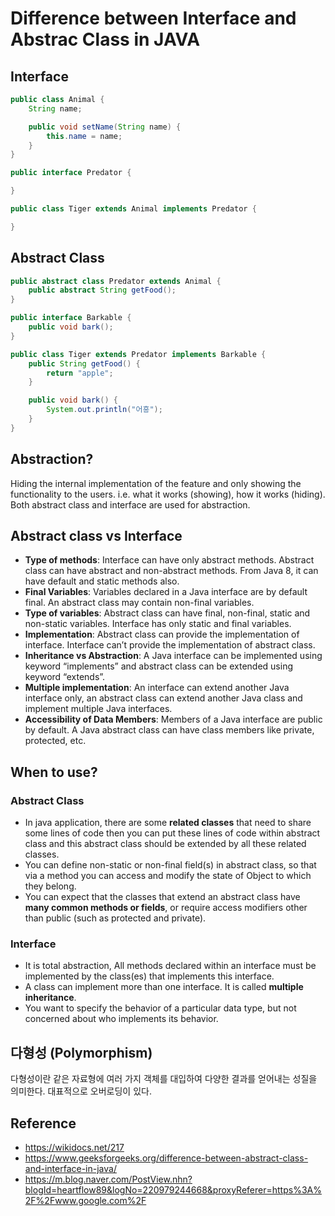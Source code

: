 # Difference between Interface and Abstrac Class in JAVA

## Interface

```Java
public class Animal {
    String name;

    public void setName(String name) {
        this.name = name;
    }
}

public interface Predator {

}

public class Tiger extends Animal implements Predator {

}
```


## Abstract Class
```Java
public abstract class Predator extends Animal {
    public abstract String getFood();
}

public interface Barkable {
    public void bark();
}

public class Tiger extends Predator implements Barkable {
    public String getFood() {
        return "apple";
    }

    public void bark() {
        System.out.println("어흥");
    }
}
```



## Abstraction?
Hiding the internal implementation of the feature and only showing the functionality to the users. 
i.e. what it works (showing), how it works (hiding). 
Both abstract class and interface are used for abstraction.



## Abstract class vs Interface
- <b>Type of methods</b>: Interface can have only abstract methods. Abstract class can have abstract and non-abstract methods. From Java 8, it can have default and static methods also.
- <b>Final Variables</b>: Variables declared in a Java interface are by default final. An abstract class may contain non-final variables.
- <b>Type of variables</b>: Abstract class can have final, non-final, static and non-static variables. Interface has only static and final variables.
- <b>Implementation</b>: Abstract class can provide the implementation of interface. Interface can’t provide the implementation of abstract class.
- <b>Inheritance vs Abstraction</b>: A Java interface can be implemented using keyword “implements” and abstract class can be extended using keyword “extends”.
- <b>Multiple implementation</b>: An interface can extend another Java interface only, an abstract class can extend another Java class and implement multiple Java interfaces.
- <b>Accessibility of Data Members</b>: Members of a Java interface are public by default. A Java abstract class can have class members like private, protected, etc.


## When to use?

### Abstract Class
- In java application, there are some <b>related classes</b> that need to share some lines of code 
then you can put these lines of code within abstract class 
and this abstract class should be extended by all these related classes.
- You can define non-static or non-final field(s) in abstract class, 
so that via a method you can access and modify the state of Object to which they belong.
- You can expect that the classes that extend an abstract class have <b>many common methods or fields</b>, 
or require access modifiers other than public (such as protected and private).

### Interface
- It is total abstraction, All methods declared within an interface must be implemented by the class(es) that implements this interface.
- A class can implement more than one interface. It is called <b>multiple inheritance</b>.
- You want to specify the behavior of a particular data type, but not concerned about who implements its behavior.


## 다형성 (Polymorphism)
다형성이란 같은 자료형에 여러 가지 객체를 대입하여 다양한 결과를 얻어내는 성질을 의미한다. 
대표적으로 오버로딩이 있다.


## Reference
- https://wikidocs.net/217
- https://www.geeksforgeeks.org/difference-between-abstract-class-and-interface-in-java/
- https://m.blog.naver.com/PostView.nhn?blogId=heartflow89&logNo=220979244668&proxyReferer=https%3A%2F%2Fwww.google.com%2F
